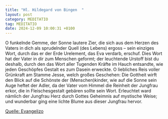 ```yaml
---
title: "Hl. Hildegard von Bingen  "
layout: post
category: MEDITATIO
tag: MEDITATIO
date: 2024-12-09 10:00:31 +0100
---
```

O funkelnde Gemme, der Sonne lautere Zier,
die sich aus dem Herzen des Vaters in dich
als sprudelnder Quell (des Lebens) ergoss –
sein einziges Wort, durch das er der Erde
Urelement, das Eva verdarb, erschuf.
Dies Wort hat der Vater in dir zum Menschen geformt;
der leuchtende Urstoff bist du deshalb,
durch den das Wort aller Tugenden Kräfte im Hauch entsandte,
wie jeden Geschöpfes Gestalt es zum Dasein erweckte.<!--more-->
O liebliches Reis voller Grünkraft am Stamme Jesse,
welch großes Geschehen: Die Gottheit wirft
den Blick auf die Schönste der (Menschen)kinder,
wie auf die Sonne sein Auge heftet der Adler,
da der Vater vom Himmel die Reinheit der Jungfrau erkor,
die in Fleischesgestalt gebären sollte sein Wort.
Erleuchtet ward nämlich der Jungfrau Herz
durch Gottes Geheimnis auf mystische Weise;
und wunderbar ging eine lichte Blume
aus dieser Jungfrau hervor.


[Quelle: Evangelizo](https://evangeliumtagfuertag.org/DE/gospel)